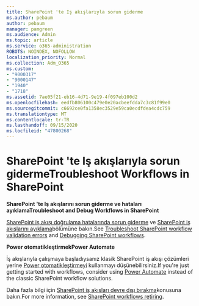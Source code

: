 ```yaml
---
title: SharePoint 'te Iş akışlarıyla sorun giderme
ms.author: pebaum
author: pebaum
manager: pamgreen
ms.audience: Admin
ms.topic: article
ms.service: o365-administration
ROBOTS: NOINDEX, NOFOLLOW
localization_priority: Normal
ms.collection: Adm_O365
ms.custom:
- "9000317"
- "9000147"
- "1940"
- "1718"
ms.assetid: 7ae05f21-eb16-4d71-9e19-4f097eb100d2
ms.openlocfilehash: eedfb806100c479e0e20acbeefdda7c3c81f99e0
ms.sourcegitcommit: c6692ce0fa1358ec3529e59ca0ecdfdea4cdc759
ms.translationtype: MT
ms.contentlocale: tr-TR
ms.lasthandoff: 09/15/2020
ms.locfileid: "47800268"
---
```

# <a name="troubleshoot-workflows-in-sharepoint"></a><span data-ttu-id="24560-102">SharePoint 'te Iş akışlarıyla sorun giderme</span><span class="sxs-lookup"><span data-stu-id="24560-102">Troubleshoot Workflows in SharePoint</span></span>

<span data-ttu-id="24560-103">**SharePoint 'te Iş akışlarını sorun giderme ve hataları ayıklama**</span><span class="sxs-lookup"><span data-stu-id="24560-103">**Troubleshoot and Debug Workflows in SharePoint**</span></span>

<span data-ttu-id="24560-104">[SharePoint iş akışı doğrulama hatalarında sorun giderme](https://docs.microsoft.com/sharepoint/dev/general-development/troubleshooting-sharepoint-server-workflow-validation-errors-in-visio) ve [SharePoint iş akışlarını ayıklama](https://docs.microsoft.com/sharepoint/dev/general-development/debugging-sharepoint-server-workflows)bölümüne bakın.</span><span class="sxs-lookup"><span data-stu-id="24560-104">See [Troubleshoot SharePoint workflow validation errors](https://docs.microsoft.com/sharepoint/dev/general-development/troubleshooting-sharepoint-server-workflow-validation-errors-in-visio) and [Debugging SharePoint workflows](https://docs.microsoft.com/sharepoint/dev/general-development/debugging-sharepoint-server-workflows).</span></span>

<span data-ttu-id="24560-105">**Power otomatikleştirmek**</span><span class="sxs-lookup"><span data-stu-id="24560-105">**Power Automate**</span></span>

<span data-ttu-id="24560-106">İş akışlarıyla çalışmaya başladıysanız klasik SharePoint iş akışı çözümleri yerine [Power otomatikleştirmeyi](https://docs.microsoft.com/power-automate/modern-approvals) kullanmayı düşünebilirsiniz.</span><span class="sxs-lookup"><span data-stu-id="24560-106">If you're just getting started with workflows, consider using [Power Automate](https://docs.microsoft.com/power-automate/modern-approvals) instead of the classic SharePoint workflow solutions.</span></span>

<span data-ttu-id="24560-107">Daha fazla bilgi için [SharePoint iş akışları devre dışı bırakma](https://docs.microsoft.com/alchemyinsights/sharepoint-workflows-retiring)konusuna bakın.</span><span class="sxs-lookup"><span data-stu-id="24560-107">For more information, see [SharePoint workflows retiring](https://docs.microsoft.com/alchemyinsights/sharepoint-workflows-retiring).</span></span>
